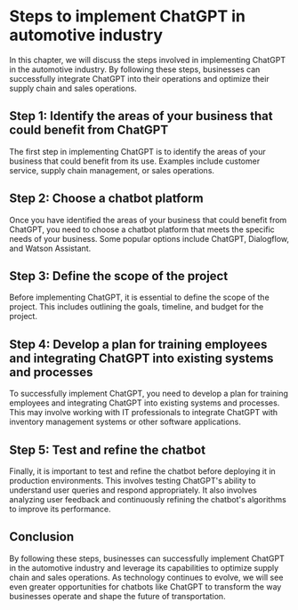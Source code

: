 Steps to implement ChatGPT in automotive industry
=========================================================================================================

In this chapter, we will discuss the steps involved in implementing ChatGPT in the automotive industry. By following these steps, businesses can successfully integrate ChatGPT into their operations and optimize their supply chain and sales operations.

Step 1: Identify the areas of your business that could benefit from ChatGPT
---------------------------------------------------------------------------

The first step in implementing ChatGPT is to identify the areas of your business that could benefit from its use. Examples include customer service, supply chain management, or sales operations.

Step 2: Choose a chatbot platform
---------------------------------

Once you have identified the areas of your business that could benefit from ChatGPT, you need to choose a chatbot platform that meets the specific needs of your business. Some popular options include ChatGPT, Dialogflow, and Watson Assistant.

Step 3: Define the scope of the project
---------------------------------------

Before implementing ChatGPT, it is essential to define the scope of the project. This includes outlining the goals, timeline, and budget for the project.

Step 4: Develop a plan for training employees and integrating ChatGPT into existing systems and processes
---------------------------------------------------------------------------------------------------------

To successfully implement ChatGPT, you need to develop a plan for training employees and integrating ChatGPT into existing systems and processes. This may involve working with IT professionals to integrate ChatGPT with inventory management systems or other software applications.

Step 5: Test and refine the chatbot
-----------------------------------

Finally, it is important to test and refine the chatbot before deploying it in production environments. This involves testing ChatGPT's ability to understand user queries and respond appropriately. It also involves analyzing user feedback and continuously refining the chatbot's algorithms to improve its performance.

Conclusion
----------

By following these steps, businesses can successfully implement ChatGPT in the automotive industry and leverage its capabilities to optimize supply chain and sales operations. As technology continues to evolve, we will see even greater opportunities for chatbots like ChatGPT to transform the way businesses operate and shape the future of transportation.
